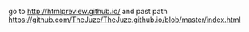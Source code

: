 go to http://htmlpreview.github.io/ 
and past path https://github.com/TheJuze/TheJuze.github.io/blob/master/index.html
